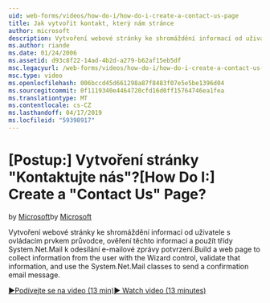 ```yaml
---
uid: web-forms/videos/how-do-i/how-do-i-create-a-contact-us-page
title: Jak vytvořit kontakt, který nám stránce
author: microsoft
description: Vytvoření webové stránky ke shromáždění informací od uživatele s ovládacím prvkem průvodce, ověření těchto informací a třídy System.Net.Mail používat k odesílání nakonfi...
ms.author: riande
ms.date: 01/24/2006
ms.assetid: d93c8f22-14ad-4b2d-a279-b62af15eb5df
msc.legacyurl: /web-forms/videos/how-do-i/how-do-i-create-a-contact-us-page
msc.type: video
ms.openlocfilehash: 006bccd45d661298a87f8483f07e5e5be1396d04
ms.sourcegitcommit: 0f1119340e4464720cfd16d0ff15764746ea1fea
ms.translationtype: MT
ms.contentlocale: cs-CZ
ms.lasthandoff: 04/17/2019
ms.locfileid: "59398917"
---
```

# <a name="how-do-i-create-a-contact-us-page"></a><span data-ttu-id="30c4b-103">[Postup:] Vytvoření stránky "Kontaktujte nás"?</span><span class="sxs-lookup"><span data-stu-id="30c4b-103">[How Do I:] Create a "Contact Us" Page?</span></span>

<span data-ttu-id="30c4b-104">by [Microsoft](https://github.com/microsoft)</span><span class="sxs-lookup"><span data-stu-id="30c4b-104">by [Microsoft](https://github.com/microsoft)</span></span>

<span data-ttu-id="30c4b-105">Vytvoření webové stránky ke shromáždění informací od uživatele s ovládacím prvkem průvodce, ověření těchto informací a použít třídy System.Net.Mail k odesílání e-mailové zprávy potvrzení.</span><span class="sxs-lookup"><span data-stu-id="30c4b-105">Build a web page to collect information from the user with the Wizard control, validate that information, and use the System.Net.Mail classes to send a confirmation email message.</span></span>

[<span data-ttu-id="30c4b-106">&#9654;Podívejte se na video (13 min)</span><span class="sxs-lookup"><span data-stu-id="30c4b-106">&#9654; Watch video (13 minutes)</span></span>](https://channel9.msdn.com/Blogs/ASP-NET-Site-Videos/how-do-i-create-a-contact-us-page)

